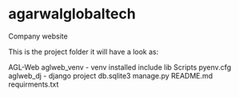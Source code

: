 # agarwalglobaltech
Company website


This is the project folder
it will have a look as:

AGL-Web
	aglweb_venv 	- venv installed
		include
		lib
		Scripts
		pyenv.cfg
	aglweb_dj		- django project
	db.sqlite3
	manage.py
    README.md
    requirments.txt